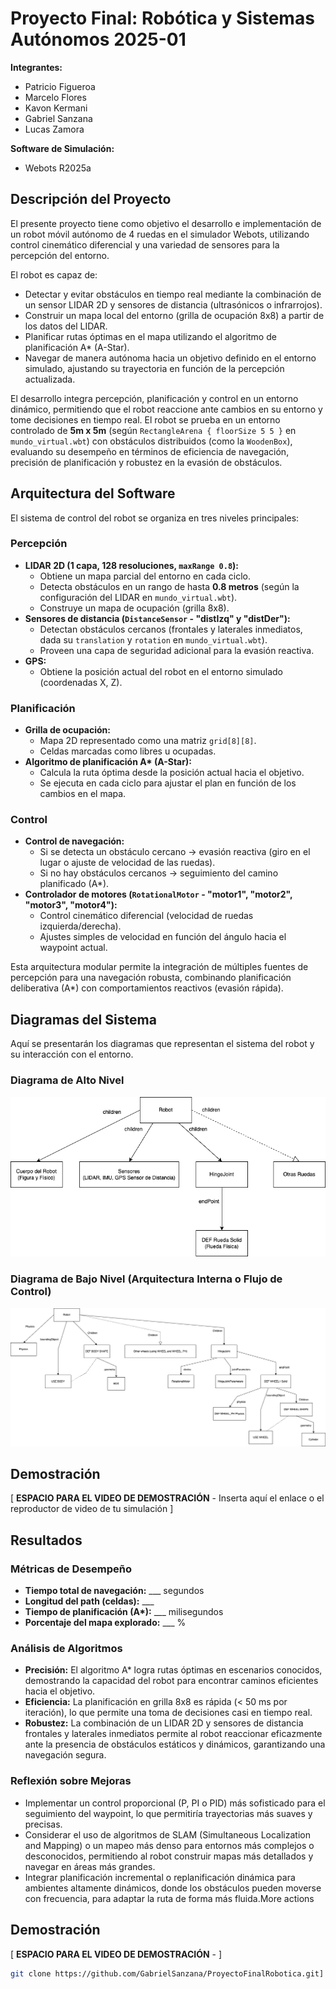 # Proyecto Final: Robótica y Sistemas Autónomos 2025-01

**Integrantes:**
* Patricio Figueroa
* Marcelo Flores
* Kavon Kermani
* Gabriel Sanzana
* Lucas Zamora

**Software de Simulación:**
* Webots R2025a

## Descripción del Proyecto

El presente proyecto tiene como objetivo el desarrollo e implementación de un robot móvil autónomo de 4 ruedas en el simulador Webots, utilizando control cinemático diferencial y una variedad de sensores para la percepción del entorno.

El robot es capaz de:
* Detectar y evitar obstáculos en tiempo real mediante la combinación de un sensor LIDAR 2D y sensores de distancia (ultrasónicos o infrarrojos).
* Construir un mapa local del entorno (grilla de ocupación 8x8) a partir de los datos del LIDAR.
* Planificar rutas óptimas en el mapa utilizando el algoritmo de planificación A* (A-Star).
* Navegar de manera autónoma hacia un objetivo definido en el entorno simulado, ajustando su trayectoria en función de la percepción actualizada.

El desarrollo integra percepción, planificación y control en un entorno dinámico, permitiendo que el robot reaccione ante cambios en su entorno y tome decisiones en tiempo real. El robot se prueba en un entorno controlado de **5m x 5m** (según `RectangleArena { floorSize 5 5 }` en `mundo_virtual.wbt`) con obstáculos distribuidos (como la `WoodenBox`), evaluando su desempeño en términos de eficiencia de navegación, precisión de planificación y robustez en la evasión de obstáculos.

## Arquitectura del Software

El sistema de control del robot se organiza en tres niveles principales:

###  Percepción

* **LIDAR 2D (1 capa, 128 resoluciones, `maxRange 0.8`):**
    * Obtiene un mapa parcial del entorno en cada ciclo.
    * Detecta obstáculos en un rango de hasta **0.8 metros** (según la configuración del LIDAR en `mundo_virtual.wbt`).
    * Construye un mapa de ocupación (grilla 8x8).
* **Sensores de distancia (`DistanceSensor` - "distIzq" y "distDer"):**
    * Detectan obstáculos cercanos (frontales y laterales inmediatos, dada su `translation` y `rotation` en `mundo_virtual.wbt`).
    * Proveen una capa de seguridad adicional para la evasión reactiva.
* **GPS:**
    * Obtiene la posición actual del robot en el entorno simulado (coordenadas X, Z).

###  Planificación

* **Grilla de ocupación:**
    * Mapa 2D representado como una matriz `grid[8][8]`.
    * Celdas marcadas como libres u ocupadas.
* **Algoritmo de planificación A\* (A-Star):**
    * Calcula la ruta óptima desde la posición actual hacia el objetivo.
    * Se ejecuta en cada ciclo para ajustar el plan en función de los cambios en el mapa.

###  Control

* **Control de navegación:**
    * Si se detecta un obstáculo cercano → evasión reactiva (giro en el lugar o ajuste de velocidad de las ruedas).
    * Si no hay obstáculos cercanos → seguimiento del camino planificado (A\*).
* **Controlador de motores (`RotationalMotor` - "motor1", "motor2", "motor3", "motor4"):**
    * Control cinemático diferencial (velocidad de ruedas izquierda/derecha).
    * Ajustes simples de velocidad en función del ángulo hacia el waypoint actual.

Esta arquitectura modular permite la integración de múltiples fuentes de percepción para una navegación robusta, combinando planificación deliberativa (A\*) con comportamientos reactivos (evasión rápida).

## Diagramas del Sistema

Aquí se presentarán los diagramas que representan el sistema del robot y su interacción con el entorno.

### Diagrama de Alto Nivel

![Diagrama de Alto Nivel del Robot](altoNivelRobot.drawio.png)

### Diagrama de Bajo Nivel (Arquitectura Interna o Flujo de Control)

![Diagrama de Bajo Nivel de Arquitectura](bajoNivelRobot.drawio.png)

## Demostración

[ **ESPACIO PARA EL VIDEO DE DEMOSTRACIÓN** - Inserta aquí el enlace o el reproductor de video de tu simulación ]

## Resultados

### Métricas de Desempeño

* **Tiempo total de navegación:** ___ segundos
* **Longitud del path (celdas):** ___
* **Tiempo de planificación (A\*):** ___ milisegundos
* **Porcentaje del mapa explorado:** ___ %

### Análisis de Algoritmos

* **Precisión:** El algoritmo A\* logra rutas óptimas en escenarios conocidos, demostrando la capacidad del robot para encontrar caminos eficientes hacia el objetivo.
* **Eficiencia:** La planificación en grilla 8x8 es rápida (< 50 ms por iteración), lo que permite una toma de decisiones casi en tiempo real.
* **Robustez:** La combinación de un LIDAR 2D y sensores de distancia frontales y laterales inmediatos permite al robot reaccionar eficazmente ante la presencia de obstáculos estáticos y dinámicos, garantizando una navegación segura.

### Reflexión sobre Mejoras

* Implementar un control proporcional (P, PI o PID) más sofisticado para el seguimiento del waypoint, lo que permitiría trayectorias más suaves y precisas.
* Considerar el uso de algoritmos de SLAM (Simultaneous Localization and Mapping) o un mapeo más denso para entornos más complejos o desconocidos, permitiendo al robot construir mapas más detallados y navegar en áreas más grandes.
* Integrar planificación incremental o replanificación dinámica para ambientes altamente dinámicos, donde los obstáculos pueden moverse con frecuencia, para adaptar la ruta de forma más fluida.More actions

## Demostración

[ **ESPACIO PARA EL VIDEO DE DEMOSTRACIÓN** - ]

```bash
git clone https://github.com/GabrielSanzana/ProyectoFinalRobotica.git]
